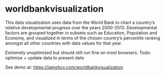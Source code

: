 # worldbankvisualization
This data visualization uses data from the World Bank to chart a country’s relative developmental progress over the years 2000-2013. 
Developmental factors are grouped together in subsets such as Education, Population and Economy, and visualized in terms of the 
chosen country’s percentile ranking amongst all other countries with data values for that year.

Extremely unoptimized but should still run fine on most browsers. Todo: optimize + update data to present date

See demo at:
https://iamohcy.com/worldbankvisualization

